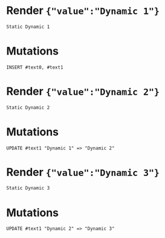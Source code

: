 # Render `{"value":"Dynamic 1"}`

```html
Static Dynamic 1
```

# Mutations
```
INSERT #text0, #text1
```

# Render `{"value":"Dynamic 2"}`

```html
Static Dynamic 2
```

# Mutations
```
UPDATE #text1 "Dynamic 1" => "Dynamic 2"
```

# Render `{"value":"Dynamic 3"}`

```html
Static Dynamic 3
```

# Mutations
```
UPDATE #text1 "Dynamic 2" => "Dynamic 3"
```